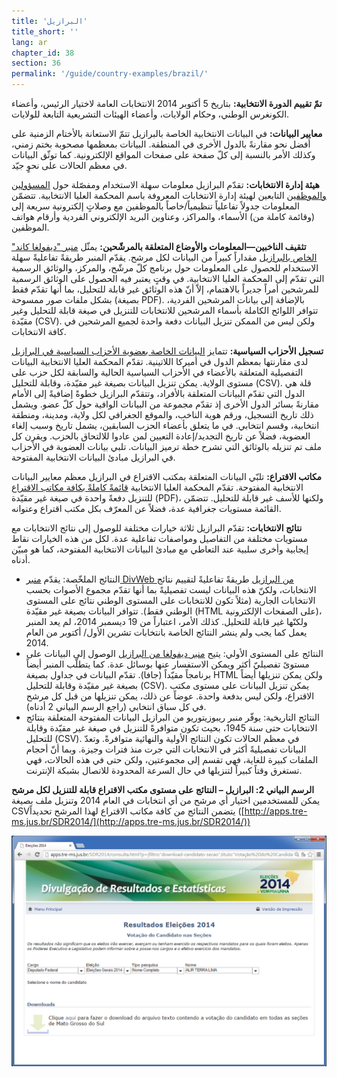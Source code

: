```yaml
---
title: 'البرازيل'
title_short: ''
lang: ar
chapter_id: 38
section: 36
permalink: '/guide/country-examples/brazil/'
---
```


**تمّ تقييم الدورة الانتخابية:** بتاريخ 5 أكتوبر 2014 الانتخابات العامة لاختيار الرئيس، وأعضاء الكونغرس الوطني، وحكام الولايات، وأعضاء الهيئات التشريعية التابعة للولايات.

**معايير البيانات:** في البيانات الانتخابية الخاصة بالبرازيل تتمّ الاستعانة بالأختام الزمنية على أفضل نحو مقارنةً بالدول الأخرى في المنطقة. البيانات بمعظمها مصحوبة بختم زمني، وكذلك الأمر بالنسبة إلى كلّ صفحة على صفحات المواقع الإلكترونية. كما توثّق البيانات في معظم الحالات على نحوٍ جيّد.

**هيئة إدارة الانتخابات:** تقدّم البرازيل معلومات سهلة الاستخدام ومفصّلة حول [المسؤولين والموظفين](http://www.tse.jus.br/institucional/o-tse/organograma-tse#PRES) التابعين لهيئة إدارة الانتخابات المعروفة باسم المحكمة العليا الانتخابية. تتضمّن المعلومات جدولاً تفاعلياً تنظيمياً/خاصاً بالموظفين مع وصلاتٍ إلكترونية سريعة إلى (وقائمة كاملة من) الأسماء، والمراكز، وعناوين البريد الإلكتروني الفردية وأرقام هواتف الموظفين.

**تثقيف الناخبين—المعلومات والأوضاع المتعلقة بالمرشّحين:** يمثّل [منبر "ديفولغا كاند" الخاص بالبرازيل](http://www.tse.jus.br/eleicoes/eleicoes-2014/sistema-de-divulgacao-de-candidaturas) مقداراً كبيراً من البيانات لكل مرشح. يقدّم المنبر طريقةً تفاعليةً سهلة الاستخدام للحصول على المعلومات حول برنامج كلّ مرشّح، والمركز، والوثائق الرسمية التي تقدّم إلى المحكمة العليا الانتخابية. في وقتٍ يعتبر فيه الحصول على الوثائق الرسمية للمرشحين أمراً جديراً بالاهتمام، إلاّ أنّ هذه الوثائق غير قابلة للتحليل، بما أنها تقدّم فقط بشكل ملفات صور ممسوحة (بصيغة PDF). بالإضافة إلى بيانات المرشحين الفردية، تتوافر اللوائح الكاملة بأسماء المرشحين للانتخابات للتنزيل في صيغة قابلة للتحليل وغير مقيّدة (CSV). ولكن ليس من الممكن تنزيل البيانات دفعة واحدة لجميع المرشحين في كافة الانتخابات.

**تسجيل الأحزاب السياسية:** تتمايز [البيانات الخاصة بعضوية الأحزاب السياسية في البرازيل](http://www.tre-sp.jus.br/partidos/filiacao-partidaria/filiacao-partidaria) لدى مقارنتها بمعظم الدول في أميركا اللاتينية. تقدّم المحكمة العليا الانتخابية البيانات التفصيلية المتعلقة بالأعضاء في الأحزاب السياسية الحالية والسابقة لكل حزب على مستوى الولاية. يمكن تنزيل البيانات بصيغة غير مقيّدة، وقابلة للتحليل (CSV). قلة هي الدول التي تقدّم البيانات المتعلقة بالأفراد، وتتقدّم البرازيل خطوةً إضافيةً إلى الأمام مقارنةً بسائر الدول الأخرى إذ تقدّم مجموعة من البيانات الوافية حول كلّ عضو. ويشمل ذلك تاريخ التسجيل، ورقم هوية الناخب، والموقع الجغرافي لكل ولاية، ومدينة، ومنطقة انتخابية، وقسم انتخابي. في ما يتعلق بأعضاء الحزب السابقين، يشمل تاريخ وسبب إلغاء العضوية، فضلاً عن تاريخ التجديد/إعادة التعيين لمن عادوا للالتحاق بالحزب. ويقرن كل ملف تم تنزيله بالوثائق التي تشرح خطة ترميز البيانات. تلبي بيانات العضوية في الأحزاب في البرازيل مبادئ البيانات الانتخابية المفتوحة.

**مكاتب الاقتراع:** تلبّي البيانات المتعلقة بمكتب الاقتراع في البرازيل معظم معايير البيانات الانتخابية المفتوحة. تقدّم المحكمة العليا الانتخابية [قائمةً كاملةً بكافة مكاتب الاقتراع](http://www.justicaeleitoral.jus.br/arquivos/tre-pa-locais-de-votacao-do-estado-do-para-para-as-eleicoes-2014) للتنزيل دفعةً واحدة في صيغة غير مقيّدة (PDF)، ولكنها للأسف غير قابلة للتحليل. تتضمّن القائمة مستويات جغرافية عدة، فضلاً عن المعرّف بكل مكتب اقتراع وعنوانه.

**نتائج الانتخابات:** تقدّم البرازيل ثلاثة خيارات مختلفة للوصول إلى نتائج الانتخابات مع مستويات مختلفة من التفاصيل ومواصفات تفاعلية عدة. لكل من هذه الخيارات نقاط إيجابية وأخرى سلبية عند التعاطي مع مبادئ البيانات الانتخابية المفتوحة، كما هو مبيّن أدناه.

- النتائج الملخّصة: يقدّم [منبر DivWeb من البرازيل](http://divulga.tse.jus.br/oficial/index.html) طريقةً تفاعليةً لتقييم نتائج الانتخابات، ولكنّ هذه البيانات ليست تفصيليةً بما أنها تقدّم مجموع الأصوات بحسب الانتخابات الجارية (مثلاً تكون للانتخابات على المستوى الوطني نتائج على المستوى الوطني فقط). تتوافر البيانات بصيغة غير مقيّدة (HTML على الصفحات الإلكترونية)، ولكنّها غير قابلة للتحليل. كذلك الأمر، اعتباراً من 19 ديسمبر 2014، لم يعد المنبر يعمل كما يجب ولم ينشر النتائج الخاصة بانتخابات تشرين الأول/ أكتوبر من العام 2014.
- النتائج على المستوى الأولي: يتيح [منبر ديفولغا من البرازيل](http://apps.tre-ms.jus.br/SDR2014/) الوصول إلى البيانات على مستوىً تفصيليّ أكثر ويمكن الاستفسار عنها بوسائل عدة. كما يتطلّب المنبر أيضاً برنامجاً مقيّداً (جافا). تقدّم البيانات في جداول بصيغة HTML ولكن يمكن تنزيلها أيضاً بصيغة غير مقيّدة وقابلة للتحليل (CSV). يمكن تنزيل البيانات على مستوى مكتب الاقتراع، ولكن ليس بدفعة واحدة. عوضاً عن ذلك، يمكن تنزيلها من قبل كل مرشح في كل سباق انتخابي (راجع الرسم البياني 2 أدناه).
- النتائج التاريخية: يوفّر منبر ريبوزيتوريو من البرازيل البيانات المفتوحة المتعلقة بنتائج الانتخابات حتى سنة 1945، بحيث تكون متوافرةً للتنزيل في صيغة غير مقيّدة وقابلة للتحليل (CSV). في معظم الحالات تكون النتائج الأولية والنهائية متوافرةً. وتعدّ البيانات تفصيليةً أكثر في الانتخابات التي جرت منذ فترات وجيزة. وبما أنّ أحجام الملفات كبيرة للغاية، فهي تقسم إلى مجموعتين، ولكن حتى في هذه الحالات، فهي تستغرق وقتاً كبيراً لتنزيلها في حال السرعة المحدودة للاتصال بشبكة الإنترنت.

**الرسم البياني 2: البرازيل – النتائج على مستوى مكتب الاقتراع قابلة للتنزيل لكل مرشح**  
يمكن للمستخدمين اختيار أي مرشح من أي انتخابات في العام 2014 وتنزيل ملف بصيغة CSVيتضمن النتائج من كافة مكاتب الاقتراع لهذا المرشح تحديداً ([http://apps.tre-ms.jus.br/SDR2014/](http://apps.tre-ms.jus.br/SDR2014/))

[![الرسم البياني 2: البرازيل – النتائج على مستوى مكتب الاقتراع قابلة للتنزيل لكل مرشح](/assets/images/guide/figure_2_brazil.png)](/assets/images/guide/figure_2_brazil.png)
